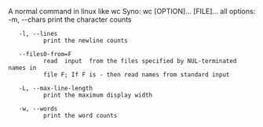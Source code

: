 A normal command in linux like wc
Syno:
wc [OPTION]... [FILE]...
all options:
        -m, --chars
              print the character counts

       -l, --lines
              print the newline counts

       --files0-from=F
              read  input  from the files specified by NUL-terminated names in
              file F; If F is - then read names from standard input

       -L, --max-line-length
              print the maximum display width

       -w, --words
              print the word counts

